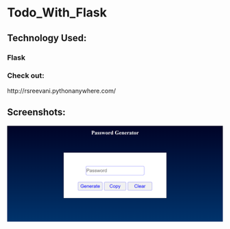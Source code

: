 # Todo_With_Flask
<h2>Technology Used:</h2>
<h3>Flask</h3>
<h3>Check out:</h3>
http://rsreevani.pythonanywhere.com/<br>
<h2>Screenshots:</h2>
<img src="https://github.com/R-Sree-Vani/todo_with_flask/blob/master/Screenshot%20(142).png">
